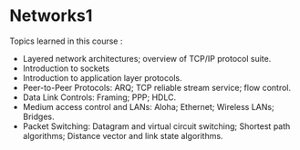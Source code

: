 # Networks1

Topics learned in this course : 
- Layered network architectures; overview of TCP/IP protocol suite. 
- Introduction to sockets
- Introduction to application layer protocols. 
- Peer-to-Peer Protocols: ARQ; TCP reliable stream service; flow control. 
- Data Link Controls: Framing; PPP; HDLC. 
- Medium  access control and LANs: Aloha; Ethernet; Wireless LANs; Bridges. 
- Packet Switching: Datagram and virtual circuit switching; Shortest path algorithms; Distance vector and 
link state algorithms. 
